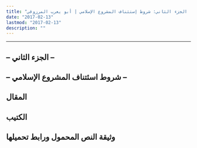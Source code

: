 ```yaml
---
title: "المشروع الحضاري الإسلامي: شروطه الروحية والسياسية واستراتيجية تحقيقه | الجزء الثاني: شروط إستئناف المشروع الإسلامي | أبو يعرب المرزوقي"
date: "2017-02-13"
lastmod: "2017-02-13"
description: ""
---
```

****

## **– الجزء الثاني –**

## **– شروط اسئتناف المشروع الإسلامي –**

## المقال

## الكتيب

## وثيقة النص المحمول ورابط تحميلها

###